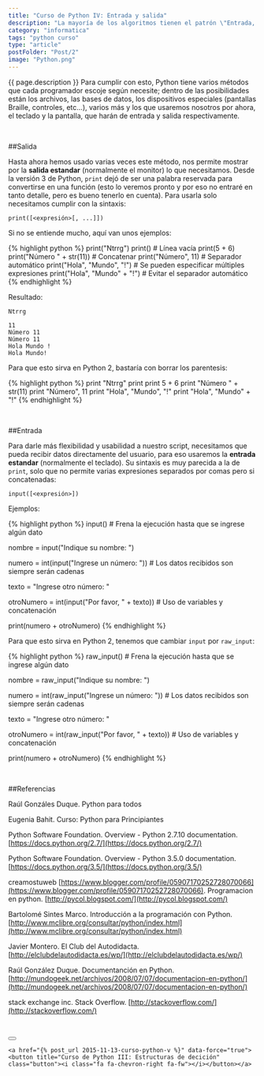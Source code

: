 ```yaml
---
title: "Curso de Python IV: Entrada y salida"
description: "La mayoría de los algoritmos tienen el patrón \"Entrada, proceso y salida\" que consiste en recibir un dato, procesarlo y generar/mostrar información."
category: "informatica"
tags: "python curso"
type: "article"
postFolder: "Post/2"
image: "Python.png"
---
```


{{ page.description }} Para cumplir con esto, Python tiene varios métodos que cada programador escoje según necesite; dentro de las posibilidades están los archivos, las bases de datos, los dispositivos especiales (pantallas Braille, controles, etc...), varios más y los que usaremos nosotros por ahora, el teclado y la pantalla, que harán de entrada y salida respectivamente.

&nbsp;

##Salida

Hasta ahora hemos usado varias veces este método, nos permite mostrar por la **salida estandar** (normalmente el monitor) lo que necesitamos. Desde la versión 3 de Python, `print` dejó de ser una palabra reservada para convertirse en una función (esto lo veremos pronto y por eso no entraré en tanto detalle, pero es bueno tenerlo en cuenta). Para usarla solo necesitamos cumplir con la sintaxis:

	print([<expresión>[, ...]])

Si no se entiende mucho, aquí van unos ejemplos:

{% highlight python %}
print("Ntrrg")
print()  # Línea vacía
print(5 + 6)
print("Número " + str(11))  # Concatenar
print("Número", 11)  # Separador automático
print("Hola", "Mundo", "!")  # Se pueden especificar múltiples expresiones
print("Hola", "Mundo" + "!")  # Evitar el separador automático
{% endhighlight %}

Resultado:

	Ntrrg

	11
	Número 11
	Número 11
	Hola Mundo !
	Hola Mundo!

Para que esto sirva en Python 2, bastaría con borrar los parentesis:

{% highlight python %}
print "Ntrrg"
print
print 5 + 6
print "Número " + str(11)
print "Número", 11
print "Hola", "Mundo", "!"
print "Hola", "Mundo" + "!"
{% endhighlight %}

&nbsp;

##Entrada

Para darle más flexibilidad y usabilidad a nuestro script, necesitamos que pueda recibir datos directamente del usuario, para eso usaremos la **entrada estandar** (normalmente el teclado). Su sintaxis es muy parecida a la de `print`, solo que no permite varias expresiones separados por comas pero si concatenadas:

	input([<expresión>])

Ejemplos:

{% highlight python %}
input()  # Frena la ejecución hasta que se ingrese algún dato

nombre = input("Indique su nombre: ")

numero = int(input("Ingrese un número: "))  # Los datos recibidos son siempre serán cadenas

texto = "Ingrese otro número: "

otroNumero = int(input("Por favor, " + texto))  # Uso de variables y concatenación

print(numero + otroNumero)
{% endhighlight %}

Para que esto sirva en Python 2, tenemos que cambiar `input` por `raw_input`:

{% highlight python %}
raw_input()  # Frena la ejecución hasta que se ingrese algún dato

nombre = raw_input("Indique su nombre: ")

numero = int(raw_input("Ingrese un número: "))  # Los datos recibidos son siempre serán cadenas

texto = "Ingrese otro número: "

otroNumero = int(raw_input("Por favor, " + texto))  # Uso de variables y concatenación

print(numero + otroNumero)
{% endhighlight %}

&nbsp;

##Referencias

Raúl Gonzáles Duque. Python para todos

Eugenia Bahit. Curso: Python para Principiantes

Python Software Foundation. Overview - Python 2.7.10 documentation. [https://docs.python.org/2.7/](https://docs.python.org/2.7/)

Python Software Foundation. Overview - Python 3.5.0 documentation. [https://docs.python.org/3.5/](https://docs.python.org/3.5/)

creamostuweb [https://www.blogger.com/profile/05907170252728070066](https://www.blogger.com/profile/05907170252728070066). Programacion en python. [http://pycol.blogspot.com/](http://pycol.blogspot.com/)

Bartolomé Sintes Marco. Introducción a la programación con Python. [http://www.mclibre.org/consultar/python/index.html](http://www.mclibre.org/consultar/python/index.html)

Javier Montero. El Club del Autodidacta. [http://elclubdelautodidacta.es/wp/](http://elclubdelautodidacta.es/wp/)

Raúl González Duque. Documentanción en Python. [http://mundogeek.net/archivos/2008/07/07/documentacion-en-python/](http://mundogeek.net/archivos/2008/07/07/documentacion-en-python/)

stack exchange inc. Stack Overflow. [http://stackoverflow.com/](http://stackoverflow.com/)


&nbsp;

<div class="pager">
	<a href="{% post_url 2015-11-11-curso-python-iii %}" data-force="true"><button title="Curso de Python III: Operadores" class="button"><i class="fa fa-chevron-left fa-fw"></i></button></a>

	<a href="{% post_url 2015-11-13-curso-python-v %}" data-force="true"><button title="Curso de Python III: Estructuras de decición" class="button"><i class="fa fa-chevron-right fa-fw"></i></button></a>
</div>